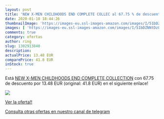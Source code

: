 ```yaml
---
layout: post
title: 'NEW X-MEN CHILDHOODS END COMPLETE COLLEC al 67.75 % de descuento'
date: 2020-01-10 18:44:26
thumbnailImage: 'https://images-eu.ssl-images-amazon.com/images/I/51bDZNNtDzL._SL200_.jpg'
images: [ 'https://images-eu.ssl-images-amazon.com/images/I/51bDZNNtDzL._SL200_.jpg' ]
comments: true
category: ofertas
author: ring
slug: 1302913840
description:
actualPrice: 13.48 EUR
comparePrice: 41.8 EUR
inStock: true
---
```


Está [NEW X-MEN CHILDHOODS END COMPLETE COLLECTION](https://www.amazon.es/dp/1302913840/?tag=redken-21) con 67.75 de descuento por 13.48 EUR (original: 41.8 EUR) en el siguiente enlace!

[![](https://images-eu.ssl-images-amazon.com/images/I/51bDZNNtDzL._SL200_.jpg)](https://www.amazon.es/dp/1302913840/?tag=redken-21)

[Ver la oferta!!](https://www.amazon.es/dp/1302913840/?tag=redken-21)

[Consulta otras ofertas en nuestro canal de telegram](https://t.me/s/ofertas25)
